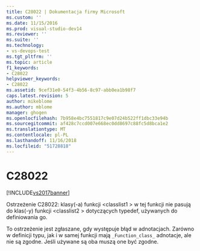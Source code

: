```yaml
---
title: C28022 | Dokumentacja firmy Microsoft
ms.custom: ''
ms.date: 11/15/2016
ms.prod: visual-studio-dev14
ms.reviewer: ''
ms.suite: ''
ms.technology:
- vs-devops-test
ms.tgt_pltfrm: ''
ms.topic: article
f1_keywords:
- C28022
helpviewer_keywords:
- C28022
ms.assetid: 9cef31e0-54f3-4b56-8c97-abb0ea1b98f7
caps.latest.revision: 5
author: mikeblome
ms.author: mblome
manager: ghogen
ms.openlocfilehash: 7b958e4bc7551817c9e07d24b522ff1dbc33e94b
ms.sourcegitcommit: af428c7ccd007e668ec0dd8697c88fc5d8bca1e2
ms.translationtype: MT
ms.contentlocale: pl-PL
ms.lasthandoff: 11/16/2018
ms.locfileid: "51728818"
---
```

# <a name="c28022"></a>C28022
[!INCLUDE[vs2017banner](../includes/vs2017banner.md)]

Ostrzeżenie C28022: klasy(-a) funkcji \<classlist1 > w tej funkcji nie pasują do klas(-y) funkcji \<classlist2 > dotyczących typedef, używanych do definiowania go.  
  
 To ostrzeżenie jest zgłaszane, gdy występuje błąd w adnotacjach. Zarówno w definicji typu, jak i w samej funkcji mają `_Function_class_` adnotacje, ale nie są zgodne. Jeśli używane są oba muszą one być zgodne.



